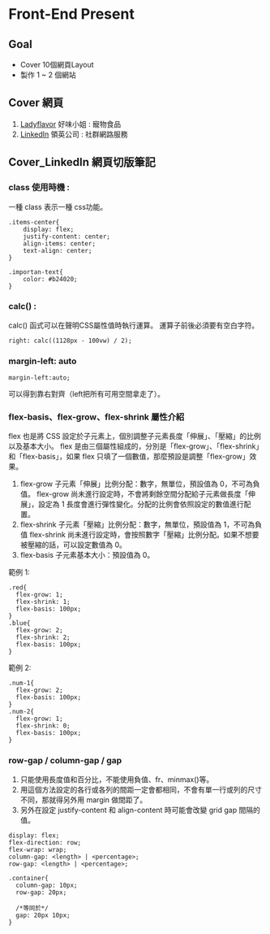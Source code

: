 # Front-End Present

## Goal
-   Cover 10個網頁Layout
-   製作 1 ~ 2 個網站

## Cover 網頁
1.  [Ladyflavor] 好味小姐 : 寵物食品
2.  [LinkedIn]  領英公司 : 社群網路服務


## Cover_LinkedIn 網頁切版筆記
### class 使用時機 : 
一種 class 表示一種 css功能。
```
.items-center{
    display: flex;
    justify-content: center;
    align-items: center;
    text-align: center;
}
```
```
.importan-text{
    color: #b24020;
}
```

### calc() : 
calc() 函式可以在聲明CSS屬性值時執行運算。
運算子前後必須要有空白字符。
```
right: calc((1128px - 100vw) / 2);
```

### margin-left: auto
```
margin-left:auto;
```
可以得到靠右對齊（left把所有可用空間拿走了）。


### flex-basis、flex-grow、flex-shrink 屬性介紹
flex 也是將 CSS 設定於子元素上，個別調整子元素長度「伸展」、「壓縮」的比例以及基本大小。 flex 是由三個屬性組成的，分別是「flex-grow」、「flex-shrink」和「flex-basis」，如果 flex 只填了一個數值，那麼預設是調整「flex-grow」效果。
1. flex-grow 子元素「伸展」比例分配：數字，無單位，預設值為 0，不可為負值。
flex-grow 尚未進行設定時，不會將剩餘空間分配給子元素做長度「伸展」，設定為 1 長度會進行彈性變化。分配的比例會依照設定的數值進行配置。
2. flex-shrink 子元素「壓縮」比例分配：數字，無單位，預設值為 1，不可為負值
flex-shrink 尚未進行設定時，會按照數字「壓縮」比例分配。如果不想要被壓縮的話，可以設定數值為 0。
3. flex-basis 子元素基本大小：預設值為 0。

範例 1:
```
.red{
  flex-grow: 1;
  flex-shrink: 1;
  flex-basis: 100px;
}
.blue{
  flex-grow: 2;
  flex-shrink: 2;
  flex-basis: 100px;
}

```
範例 2:
```
.num-1{
  flex-grow: 2;
  flex-basis: 100px;
}
.num-2{
  flex-grow: 1;
  flex-shrink: 0;
  flex-basis: 100px;
}
```


### row-gap / column-gap / gap
1. 只能使用長度值和百分比，不能使用負值、fr、minmax()等。
2. 用這個方法設定的各行或各列的間距一定會都相同，不會有單一行或列的尺寸不同，那就得另外用 margin 做間距了。
3. 另外在設定 justify-content 和 align-content 時可能會改變 grid gap 間隔的值。
```
display: flex;
flex-direction: row;
flex-wrap: wrap;
column-gap: <length> | <percentage>;
row-gap: <length> | <percentage>;
```
```
.container{
  column-gap: 10px;
  row-gap: 20px;

  /*等同於*/
  gap: 20px 10px;
}
```










  [Ladyflavor]: https://www.ladyflavor.com/        "Ladyflavor"
  [LinkedIn]:https://tw.linkedin.com/              "LinkedIn"


  
